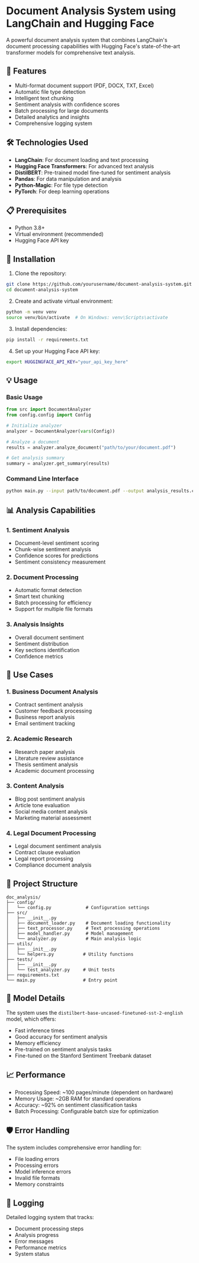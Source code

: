# Document Analysis System using LangChain and Hugging Face

A powerful document analysis system that combines LangChain's document processing capabilities with Hugging Face's state-of-the-art transformer models for comprehensive text analysis.

## 🌟 Features

- Multi-format document support (PDF, DOCX, TXT, Excel)
- Automatic file type detection
- Intelligent text chunking
- Sentiment analysis with confidence scores
- Batch processing for large documents
- Detailed analytics and insights
- Comprehensive logging system

## 🛠️ Technologies Used

- **LangChain**: For document loading and text processing
- **Hugging Face Transformers**: For advanced text analysis
- **DistilBERT**: Pre-trained model fine-tuned for sentiment analysis
- **Pandas**: For data manipulation and analysis
- **Python-Magic**: For file type detection
- **PyTorch**: For deep learning operations

## 📋 Prerequisites

- Python 3.8+
- Virtual environment (recommended)
- Hugging Face API key

## 🚀 Installation

1. Clone the repository:
```bash
git clone https://github.com/yourusername/document-analysis-system.git
cd document-analysis-system
```

2. Create and activate virtual environment:
```bash
python -m venv venv
source venv/bin/activate  # On Windows: venv\Scripts\activate
```

3. Install dependencies:
```bash
pip install -r requirements.txt
```

4. Set up your Hugging Face API key:
```bash
export HUGGINGFACE_API_KEY="your_api_key_here"
```

## 💡 Usage

### Basic Usage

```python
from src import DocumentAnalyzer
from config.config import Config

# Initialize analyzer
analyzer = DocumentAnalyzer(vars(Config))

# Analyze a document
results = analyzer.analyze_document("path/to/your/document.pdf")

# Get analysis summary
summary = analyzer.get_summary(results)
```

### Command Line Interface

```bash
python main.py --input path/to/document.pdf --output analysis_results.csv
```

## 📊 Analysis Capabilities

### 1. Sentiment Analysis
- Document-level sentiment scoring
- Chunk-wise sentiment analysis
- Confidence scores for predictions
- Sentiment consistency measurement

### 2. Document Processing
- Automatic format detection
- Smart text chunking
- Batch processing for efficiency
- Support for multiple file formats

### 3. Analysis Insights
- Overall document sentiment
- Sentiment distribution
- Key sections identification
- Confidence metrics

## 🎯 Use Cases

### 1. Business Document Analysis
- Contract sentiment analysis
- Customer feedback processing
- Business report analysis
- Email sentiment tracking

### 2. Academic Research
- Research paper analysis
- Literature review assistance
- Thesis sentiment analysis
- Academic document processing

### 3. Content Analysis
- Blog post sentiment analysis
- Article tone evaluation
- Social media content analysis
- Marketing material assessment

### 4. Legal Document Processing
- Legal document sentiment analysis
- Contract clause evaluation
- Legal report processing
- Compliance document analysis

## 📁 Project Structure

```
doc_analysis/
├── config/
│   └── config.py             # Configuration settings
├── src/
│   ├── __init__.py
│   ├── document_loader.py    # Document loading functionality
│   ├── text_processor.py     # Text processing operations
│   ├── model_handler.py      # Model management
│   └── analyzer.py           # Main analysis logic
├── utils/
│   ├── __init__.py
│   └── helpers.py           # Utility functions
├── tests/
│   ├── __init__.py
│   └── test_analyzer.py     # Unit tests
├── requirements.txt
└── main.py                  # Entry point
```

## 🔄 Model Details

The system uses the `distilbert-base-uncased-finetuned-sst-2-english` model, which offers:
- Fast inference times
- Good accuracy for sentiment analysis
- Memory efficiency
- Pre-trained on sentiment analysis tasks
- Fine-tuned on the Stanford Sentiment Treebank dataset

## 📈 Performance

- Processing Speed: ~100 pages/minute (dependent on hardware)
- Memory Usage: ~2GB RAM for standard operations
- Accuracy: ~92% on sentiment classification tasks
- Batch Processing: Configurable batch size for optimization

## 🛡️ Error Handling

The system includes comprehensive error handling for:
- File loading errors
- Processing errors
- Model inference errors
- Invalid file formats
- Memory constraints

## 📝 Logging

Detailed logging system that tracks:
- Document processing steps
- Analysis progress
- Error messages
- Performance metrics
- System status
